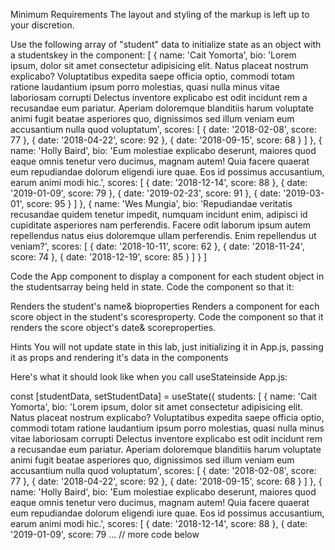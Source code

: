 Minimum Requirements
The layout and styling of the markup is left up to your discretion.

Use the following array of "student" data to initialize state as an object with a studentskey in the <App>component:
[
  {
    name: 'Cait Yomorta',
    bio: 'Lorem ipsum, dolor sit amet consectetur adipisicing elit. Natus placeat nostrum explicabo? Voluptatibus expedita saepe officia optio, commodi totam ratione laudantium ipsum porro molestias, quasi nulla minus vitae laboriosam corrupti Delectus inventore explicabo est odit incidunt rem a recusandae eum pariatur. Aperiam doloremque blanditiis harum voluptate animi fugit beatae asperiores quo, dignissimos sed illum veniam eum accusantium nulla quod voluptatum',
    scores: [
      {
        date: '2018-02-08',
        score: 77
      },
      {
        date: '2018-04-22',
        score: 92
      },
      {
        date: '2018-09-15',
        score: 68
      }
    ]
  },
  {
    name: 'Holly Baird',
    bio: 'Eum molestiae explicabo deserunt, maiores quod eaque omnis tenetur vero ducimus, magnam autem! Quia facere quaerat eum repudiandae dolorum eligendi iure quae. Eos id possimus accusantium, earum animi modi hic.',
    scores: [
      {
        date: '2018-12-14',
        score: 88
      },
      {
        date: '2019-01-09',
        score: 79
      },
      {
        date: '2019-02-23',
        score: 91
      },
      {
        date: '2019-03-01',
        score: 95
      }
    ]
  },
  {
    name: 'Wes Mungia',
    bio: 'Repudiandae veritatis recusandae quidem tenetur impedit, numquam incidunt enim, adipisci id cupiditate asperiores nam perferendis. Facere odit laborum ipsum autem repellendus natus eius doloremque ullam perferendis. Enim repellendus ut veniam?',
    scores: [
      {
        date: '2018-10-11',
        score: 62
      },
      {
        date: '2018-11-24',
        score: 74
      },
      {
        date: '2018-12-19',
        score: 85
      }
    ]
  }
]



Code the <App>App component to display a <Student>component for each student object in the studentsarray being held in state.
Code the <Student>component so that it:

Renders the student's name& bioproperties
Renders a <Score>component for each score object in the student's scoresproperty.
Code the <Score>component so that it renders the score object's date& scoreproperties.


Hints
You will not update state in this lab, just initializing it in App.js, passing it as props and rendering it's data in the components

Here's what it should look like when you call useStateinside App.js:

const [studentData, setStudentData] = useState({
  students: [
    {
      name: 'Cait Yomorta',
      bio: 'Lorem ipsum, dolor sit amet consectetur adipisicing elit. Natus placeat nostrum explicabo? Voluptatibus expedita saepe officia optio, commodi totam ratione laudantium ipsum porro molestias, quasi nulla minus vitae laboriosam corrupti Delectus inventore explicabo est odit incidunt rem a recusandae eum pariatur. Aperiam doloremque blanditiis harum voluptate animi fugit beatae asperiores quo, dignissimos sed illum veniam eum accusantium nulla quod voluptatum',
      scores: [
        {
          date: '2018-02-08',
          score: 77
        },
        {
          date: '2018-04-22',
          score: 92
        },
        {
          date: '2018-09-15',
          score: 68
        }
      ]
    },
    {
      name: 'Holly Baird',
      bio: 'Eum molestiae explicabo deserunt, maiores quod eaque omnis tenetur vero ducimus, magnam autem! Quia facere quaerat eum repudiandae dolorum eligendi iure quae. Eos id possimus accusantium, earum animi modi hic.',
      scores: [
        {
          date: '2018-12-14',
          score: 88
        },
        {
          date: '2019-01-09',
          score: 79
      ...
      // more code below